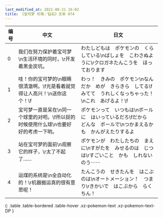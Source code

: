 ```yaml
---
last_modified_at: 2021-08-21 16:02
title: 《宝可梦 珍珠／钻石》文本 074
---
```

| 编号 | 中文 | 日文 |
| ---- | ---- | ---- |
| 0 | 我们在努力保护着宝可梦\n生活环境的同时，\r开发着黑金炭坑。 | わたしどもは　ポケモンの　くらしている\nばしょを　こわさぬように\rクロガネたんこうを　ほっております |
| 1 | 哇！你的宝可梦的\n眼睛很清澈啊。\f光是看着就觉得让人高兴！\n送你这个！\f | わっ！　きみの　ポケモン\nなんだか　めが　きらきら　してる\fみてて　うれしくなっちゃった！\nこれ　あげるよ！\f |
| 2 | 宝可梦一直是呆在\n同一个球里的对吧。\f所以捉的时候使用什么球\n也要好好的考虑一下哟。 | ポケモンって　いつもは\nボールに　はいっているだろ\fだから　どんな　ボールで\nつかまえるかも　かんがえたりするよ |
| 3 | 站在宝可梦的面前\n观察它的样子，\r太了不起了…… | ポケモンが　わたしたちの　まえに\nすがたを　みせるのは　じつは\rすごいこと　かも　しれないのう⋯⋯ |
| 4 | 运煤的系统是\n全自动化的！\r机器搬运真的很有意思呢！ | たんこうの　せきたんを　はこぶのは\nオートメーション！　つまり\rきかいで　はこぶから　らくちん！ |
{: .table .table-bordered .table-hover .xz-pokemon-text .xz-pokemon-text-DP }